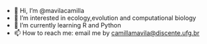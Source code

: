 - 👋 Hi, I’m @mavilacamilla
- 👀 I’m interested in ecology,evolution and computational biology
- 🌱 I’m currently learning R and Python 
- 📫 How to reach me: email me by camillamavila@discente.ufg.br

<!---
mavilacamilla/mavilacamilla is a ✨ special ✨ repository because its `README.md` (this file) appears on your GitHub profile.
You can click the Preview link to take a look at your changes.
--->

